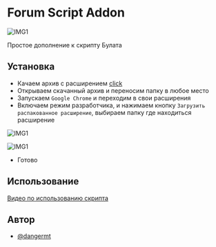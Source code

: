 
# Forum Script Addon

![IMG1](https://img.shields.io/github/downloads/Matvey-Guzienko/addon-forum/total)

Простое дополнение к скрипту Булата


## Установка

- Качаем архив с расширением [click](https://github.com/Matvey-Guzienko/addon-forum/releases)
- Открываем скачанный архив и переносим папку в любое место
- Запускаем `Google Chrome` и переходим в свои расширения
- Включаем режим разработчика, и нажимаем кнопку `Загрузить распакованное расширение`, выбираем папку где находиться расширение

![IMG1](https://i.imgur.com/p0wJexj.png)

![IMG1](https://i.imgur.com/aeTGoSb.png)
- Готово
## Использование

[Видео по использованию скрипта](https://www.youtube.com/watch?v=8vY3ecmI_es)
## Автор

- [@dangermt](https://vk.com/dangermt)

